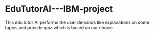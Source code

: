 # EduTutorAI---IBM-project
This edu tutor AI performs the user demands like explanations on some topics and provide quiz which is based on our choice.
